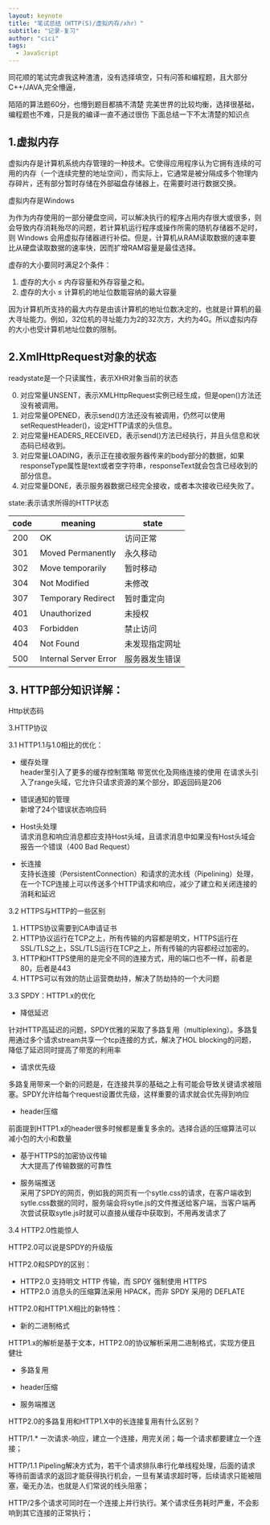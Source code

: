 ```yaml
---
layout: keynote
title: "笔试总结（HTTP(S)/虚拟内存/xhr）"
subtitle: "记录-复习"
author: "cici"
tags:
  - JavaScript
---
```


同花顺的笔试完虐我这种渣渣，没有选择填空，只有问答和编程题，且大部分C++/JAVA,完全懵逼，

陌陌的算法题60分，也懵到题目都搞不清楚
完美世界的比较均衡，选择很基础，编程题也不难，只是我的编译一直不通过很伤
下面总结一下不太清楚的知识点

## 1.虚拟内存
虚拟内存是计算机系统内存管理的一种技术。它使得应用程序认为它拥有连续的可用的内存（一个连续完整的地址空间），而实际上，它通常是被分隔成多个物理内存碎片，还有部分暂时存储在外部磁盘存储器上，在需要时进行数据交换。

虚拟内存是Windows

为作为内存使用的一部分硬盘空间，可以解决执行的程序占用内存很大或很多，则会导致内存消耗殆尽的问题，若计算机运行程序或操作所需的随机存储器不足时，则 Windows 会用虚拟存储器进行补偿。但是，计算机从RAM读取数据的速率要比从硬盘读取数据的速率快，因而扩增RAM容量是最佳选择。

虚存的大小要同时满足2个条件：

1. 虚存的大小 ≤ 内存容量和外存容量之和。
2. 虚存的大小 ≤ 计算机的地址位数能容纳的最大容量

因为计算机所支持的最大内存是由该计算机的地址位数决定的，也就是计算机的最大寻址能力。例如，32位机的寻址能力为2的32次方，大约为4G。所以虚拟内存的大小也受计算机地址位数的限制。

## 2.XmlHttpRequest对象的状态
readystate是一个只读属性，表示XHR对象当前的状态

0. 对应常量UNSENT，表示XMLHttpRequest实例已经生成，但是open()方法还没有被调用。
1. 对应常量OPENED，表示send()方法还没有被调用，仍然可以使用setRequestHeader()，设定HTTP请求的头信息。
2. 对应常量HEADERS_RECEIVED，表示send()方法已经执行，并且头信息和状态码已经收到。
3. 对应常量LOADING，表示正在接收服务器传来的body部分的数据，如果responseType属性是text或者空字符串，responseText就会包含已经收到的部分信息。
4. 对应常量DONE，表示服务器数据已经完全接收，或者本次接收已经失败了。

state:表示请求所得的HTTP状态

code | meaning | state
---|---|---
200 | OK|访问正常
301| Moved Permanently|永久移动
302|Move temporarily|暂时移动
304| Not Modified|未修改
307| Temporary Redirect|暂时重定向
401|Unauthorized|未授权
403|Forbidden|禁止访问
404| Not Found|未发现指定网址
500| Internal Server Error|服务器发生错误

## 3. HTTP部分知识详解：

Http状态码

3.HTTP协议

3.1 HTTP1.1与1.0相比的优化：

- 缓存处理<br>
header里引入了更多的缓存控制策略
带宽优化及网络连接的使用
在请求头引入了range头域，它允许只请求资源的某个部分，即返回码是206

- 错误通知的管理<br>
新增了24个错误状态响应码

- Host头处理<br>
请求消息和响应消息都应支持Host头域，且请求消息中如果没有Host头域会报告一个错误（400 Bad Request）

- 长连接<br>
支持长连接（PersistentConnection）和请求的流水线（Pipelining）处理，在一个TCP连接上可以传送多个HTTP请求和响应，减少了建立和关闭连接的消耗和延迟

3.2 HTTPS与HTTP的一些区别

1. HTTPS协议需要到CA申请证书
2. HTTP协议运行在TCP之上，所有传输的内容都是明文，HTTPS运行在SSL/TLS之上，SSL/TLS运行在TCP之上，所有传输的内容都经过加密的。
3. HTTP和HTTPS使用的是完全不同的连接方式，用的端口也不一样，前者是80，后者是443
4. HTTPS可以有效的防止运营商劫持，解决了防劫持的一个大问题

3.3 SPDY：HTTP1.x的优化

- 降低延迟<br>

针对HTTP高延迟的问题，SPDY优雅的采取了多路复用（multiplexing）。多路复用通过多个请求stream共享一个tcp连接的方式，解决了HOL blocking的问题，降低了延迟同时提高了带宽的利用率

- 请求优先级<br>

多路复用带来一个新的问题是，在连接共享的基础之上有可能会导致关键请求被阻塞。SPDY允许给每个request设置优先级，这样重要的请求就会优先得到响应

- header压缩<br>

前面提到HTTP1.x的header很多时候都是重复多余的。选择合适的压缩算法可以减小包的大小和数量

- 基于HTTPS的加密协议传输<br>
大大提高了传输数据的可靠性

- 服务端推送<br>
采用了SPDY的网页，例如我的网页有一个sytle.css的请求，在客户端收到sytle.css数据的同时，服务端会将sytle.js的文件推送给客户端，当客户端再次尝试获取sytle.js时就可以直接从缓存中获取到，不用再发请求了

3.4 HTTP2.0性能惊人

HTTP2.0可以说是SPDY的升级版

HTTP2.0和SPDY的区别：

- HTTP2.0 支持明文 HTTP 传输，而 SPDY 强制使用 HTTPS
- HTTP2.0 消息头的压缩算法采用 HPACK，而非 SPDY 采用的 DEFLATE

HTTP2.0和HTTP1.X相比的新特性：

- 新的二进制格式<br>

HTTP1.x的解析是基于文本，HTTP2.0的协议解析采用二进制格式，实现方便且健壮
- 多路复用

- header压缩

- 服务端推送

HTTP2.0的多路复用和HTTP1.X中的长连接复用有什么区别？

HTTP/1.* 一次请求-响应，建立一个连接，用完关闭；每一个请求都要建立一个连接；

HTTP/1.1 Pipeling解决方式为，若干个请求排队串行化单线程处理，后面的请求等待前面请求的返回才能获得执行机会，一旦有某请求超时等，后续请求只能被阻塞，毫无办法，也就是人们常说的线头阻塞；

HTTP/2多个请求可同时在一个连接上并行执行。某个请求任务耗时严重，不会影响到其它连接的正常执行；